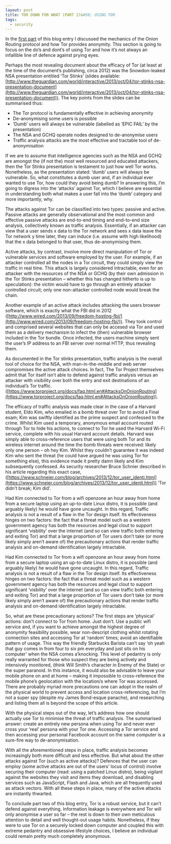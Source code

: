 ```yaml
---
layout: post
title: TOR DOWN FOR WHAT (PART 2)&#58; USING TOR
tags:
  - security
---
```


In the [first part](/blog/tor-down-for-what-part-one) of this blog entry I discussed the mechanics of the Onion Routing protocol and how Tor provides anonymity. This section is going to focus on the do’s and dont’s of using Tor and how it’s not always an infallible line of defence against prying eyes.

Perhaps the most revealing document about the efficacy of Tor (at least at the time of the document’s publishing, circa 2012) was the Snowdon-leaked NSA presentation entitled ‘Tor Stinks’ (slides available: [http://www.theguardian.com/world/interactive/2013/oct/04/tor-stinks-nsa-presentation-document](http://www.theguardian.com/world/interactive/2013/oct/04/tor-stinks-nsa-presentation-document)). The key points from the slides can be summarised thus:

- The Tor protocol is fundamentally effective in achieving anonymity
- De-anonymising some users is possible
- ‘Dumb’ users will always be vulnerable (labelled as ‘EPIC FAIL’ by the presentation)
- The NSA and GCHQ operate nodes designed to de-anonymise users
- Traffic analysis attacks are the most effective and tractable tool of de-anonymisation


If we are to assume that intelligence agencies such as the NSA and GCHQ are amongst the (if not the) most well resourced and educated attackers, then the Tor Stinks presentation is testament to just how well Tor works. Nonetheless, as the presentation stated: ‘dumb’ users will always be vulnerable. So, what constitutes a dumb user and, if an individual ever wanted to use Tor, how could they avoid being dumb? In answering this, I’m going to digress into the ‘attacks’ against Tor, which I believe are essential in understanding both what makes a user fall into the ‘dumb’ category and more importantly, why.

The attacks against Tor can be classified into two types: passive and active. Passive attacks are generally observational and the most common and effective passive attacks are end-to-end timing and end-to-end size analysis, collectively known as traffic analysis. Essentially, if an attacker can view that a user sends x data to the Tor network and sees x data leave the Tor network y time later, they can induce (i.e. assume with high likelihood) that the x data belonged to that user, thus de-anonymising them.

Active attacks, by contrast, involve more direct manipulation of Tor or vulnerable services and software employed by the user. For example, if an attacker controlled all the nodes in a Tor circuit, they could simply view the traffic in real time. This attack is largely considered intractable, even for an attacker with the resources of the NSA or GCHQ (by their own admission in the Tor Stinks presentation – whether this has changed hitherto is up to speculation): the victim would have to go through an entirely attacker controlled circuit; only one non-attacker controlled node would break the chain.

Another example of an active attack includes attacking the users browser software, which is exactly what the FBI did in 2012 ([http://www.wired.com/2013/09/freedom-hosting-fbi/](http://www.wired.com/2013/09/freedom-hosting-fbi/)). They took control and comprised several websites that can only be accesed via Tor and used them as a delivery mechanism to infect the (then) vulnerable browser included in the Tor bundle. Once infected, the users machine simply sent the user’s IP address to an FBI server over normal HTTP, thus revealing them.

As documented in the Tor stinks presentation, traffic analysis is the overall tool of choice for the NSA, with man-in-the-middle and web server compromises the active attack choices. In fact, The Tor Project themselves admit that Tor itself isn’t able to defend against traffic analysis versus an attacker with visibility over both the entry and exit destinations of an individual’s Tor traffic. ([https://www.torproject.org/docs/faq.html.en#AttacksOnOnionRouting](https://www.torproject.org/docs/faq.html.en#AttacksOnOnionRouting)).

The efficacy of traffic analysis was made clear in the case of a Harvard student, Eldo Kim, who emailed in a bomb threat over Tor to avoid a Final exam; Kim was swiftly identified as the prime suspect and confessed to the crime. Whilst Kim used a temporary, anonymous email account routed through Tor to hide his actions, to connect to Tor he used the Harvard Wi-Fi service, complete with his usual Harvard account details. Harvard was simply able to cross-reference users that were using both Tor and its wireless internet around the time the bomb threats were received: likely only one person – oh hey Kim. Whilst they couldn’t guarantee it was indeed Kim who sent the threat (he could have argued he was using Tor for something else), this evidence made it pretty damn likely and Kim subsequently confessed. As security researcher Bruce Schnier described in his article regarding this exact case, ([https://www.schneier.com/blog/archives/2013/12/tor_user_identi.html](https://www.schneier.com/blog/archives/2013/12/tor_user_identi.html)) ‘Tor didn’t break; Kim did’.

Had Kim connected to Tor from a wifi openzone an hour away from home from a secure laptop using an up-to-date Linux distro, it is possible (and arguably likely) he would have gone uncaught. In this regard, Traffic analysis is not a result of a flaw in the Tor design itself. Its effectiveness hinges on two factors: the fact that a threat model such as a western government agency has both the resources and legal clout to support significant ‘visbility’ over the internet (and so can view traffic both entering and exiting Tor) and that a large proportion of Tor users don’t take (or more likely simply aren’t aware of) the precautionary actions that render traffic analysis and on-demand identification largely intractable.

Had Kim connected to Tor from a wifi openzone an hour away from home from a secure laptop using an up-to-date Linux distro, it is possible (and arguably likely) he would have gone uncaught. In this regard, Traffic analysis is not a result of a flaw in the Tor design itself. Its effectiveness hinges on two factors: the fact that a threat model such as a western government agency has both the resources and legal clout to support significant ‘visbility’ over the internet (and so can view traffic both entering and exiting Tor) and that a large proportion of Tor users don’t take (or more likely simply aren’t aware of) the precautionary actions that render traffic analysis and on-demand identification largely intractable.

So, what are these precautionary actions? The first steps are ‘physical’ actions: don’t connect to Tor from home. Just don’t. Use a public wifi service and, if you want to achieve amongst the highest degree of anonymity feasibility possible, wear non-descript clothing whilst rotating connection sites and accessing Tor at ‘random’ times; avoid an identifiable pattern of usage. This way the friendly Starbucks Barista can’t say ‘oh yeah that guy comes in from four to six pm everyday and just sits on his computer’ when the NSA comes a’knocking. This level of pedantry is only really warranted for those who suspect they are being actively and intensively monitored, (think Will Smith’s character in Enemy of the State) or the super paranoid. In this instance, it would also be advisable to leave your mobile phone on and at home – making it impossible to cross-reference the mobile phone’s geolocation with the location/s where Tor was accessed. There are probably myriad more precautions one can adopt in the realm of the physical world to prevent access and location cross-referencing, but I’m not a super spy (despite my James Bond-esque panache), and researching and listing them all is beyond the scope of this article.

With the physical steps out of the way, let’s address how one should actually use Tor to minimise the threat of traffic analysis. The summarised answer: create an entirely new persona when using Tor and never ever cross your ‘real’ persona with your Tor one. Accessing a Tor service and then accessing your personal Facebook account on the same computer is a sure-fire way to de-anonymisation.

With all the aforementioned steps in place, traffic analysis becomes increasingly both more difficult and less effective. But what about the other attacks against Tor (such as active attacks)? Defences that the user can employ (some active attacks are out of the users’ locus of control) involve securing their computer (read: using a patched Linux distro), being vigilant against the websites they visit and items they download, and disabling services such as JavaScript, Flash and Java, which are all frequently used as attack vectors. With all these steps in place, many of the active attacks are instantly thwarted.

To conclude part two of this blog entry, Tor is a robust service, but it can’t defend against everything. Information leakage is everywhere and Tor will only anonymise a user so far – the rest is down to their own meticulous attention to detail and well thought-out usage habits. Nonetheless, if they were to use Tor on a securely locked down computer and coupled this with extreme pedantry and obsessive lifestyle choices, I believe an individual could remain pretty much completely anonymous.
